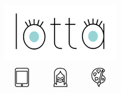 <html>
<head>
  <title>Lotta Meriluoto</title>
  <style>
      #header {text-align:center;}
      .icons {text-align:center;}
  </style>
</head>
<body>
<div id="header"><img src="eyes1.png" style="width:300px;" onmouseover="this.src='eyes2.png';" onmouseout="this.src='eyes1.png';"/></div>
<br>
<div class="icons">
    <img src="contact1.png" style="width:50px;padding-right:50px;" onmouseover="this.src='contact2.png';" onmouseout="this.src='contact1.png';"/>
    <img src="about1.png" style="width:50px;padding-right:50px;" onmouseover="this.src='about2.png';" onmouseout="this.src='about1.png';"/>
    <img src="port1.png" style="width:50px;" onmouseover="this.src='port2.png';" onmouseout="this.src='port1.png';"/>
</div>
</body>
</html>
